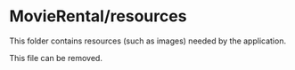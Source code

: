 # MovieRental/resources

This folder contains resources (such as images) needed by the application. 

This file can be removed.
